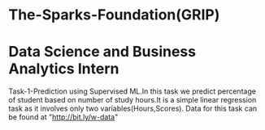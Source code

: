 # The-Sparks-Foundation(GRIP)
# Data Science and Business Analytics Intern
Task-1-Prediction using Supervised ML.In this task we predict percentage of student based on number of study hours.It is a simple linear regression task as it involves only two variables(Hours,Scores). Data for this task can be found at "http://bit.ly/w-data"
